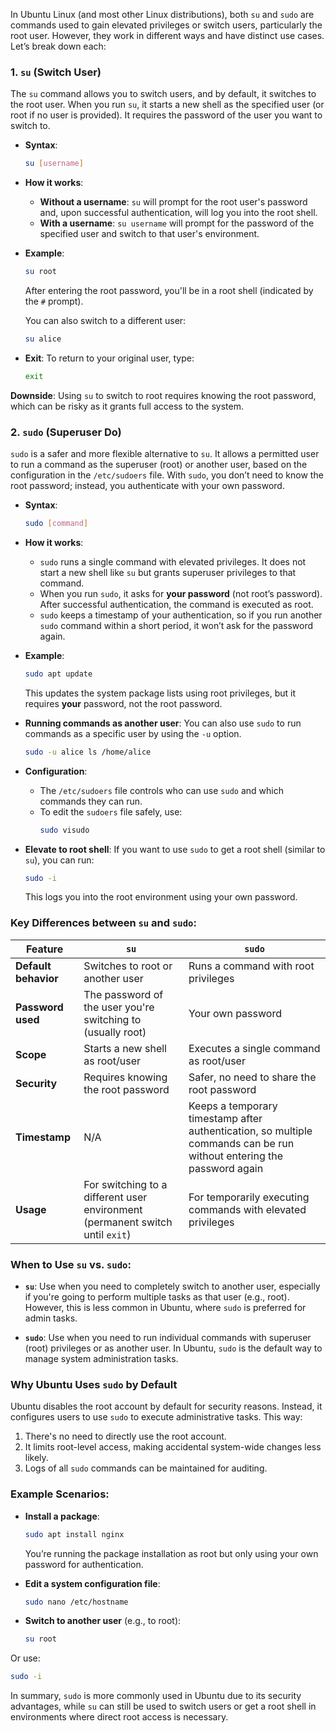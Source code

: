In Ubuntu Linux (and most other Linux distributions), both `su` and `sudo` are commands used to gain elevated privileges or switch users, particularly the root user. However, they work in different ways and have distinct use cases. Let’s break down each:

### 1. **`su` (Switch User)**

The `su` command allows you to switch users, and by default, it switches to the root user. When you run `su`, it starts a new shell as the specified user (or root if no user is provided). It requires the password of the user you want to switch to.

- **Syntax**: 
  ```bash
  su [username]
  ```

- **How it works**:
  - **Without a username**: `su` will prompt for the root user's password and, upon successful authentication, will log you into the root shell.
  - **With a username**: `su username` will prompt for the password of the specified user and switch to that user's environment.

- **Example**:
  ```bash
  su root
  ```
  After entering the root password, you'll be in a root shell (indicated by the `#` prompt).
  
  You can also switch to a different user:
  ```bash
  su alice
  ```

- **Exit**:
  To return to your original user, type:
  ```bash
  exit
  ```

**Downside**: Using `su` to switch to root requires knowing the root password, which can be risky as it grants full access to the system.

### 2. **`sudo` (Superuser Do)**

`sudo` is a safer and more flexible alternative to `su`. It allows a permitted user to run a command as the superuser (root) or another user, based on the configuration in the `/etc/sudoers` file. With `sudo`, you don’t need to know the root password; instead, you authenticate with your own password.

- **Syntax**:
  ```bash
  sudo [command]
  ```

- **How it works**:
  - `sudo` runs a single command with elevated privileges. It does not start a new shell like `su` but grants superuser privileges to that command.
  - When you run `sudo`, it asks for **your password** (not root’s password). After successful authentication, the command is executed as root.
  - `sudo` keeps a timestamp of your authentication, so if you run another `sudo` command within a short period, it won’t ask for the password again.

- **Example**:
  ```bash
  sudo apt update
  ```
  This updates the system package lists using root privileges, but it requires **your** password, not the root password.

- **Running commands as another user**: You can also use `sudo` to run commands as a specific user by using the `-u` option.
  ```bash
  sudo -u alice ls /home/alice
  ```

- **Configuration**:
  - The `/etc/sudoers` file controls who can use `sudo` and which commands they can run.
  - To edit the `sudoers` file safely, use:
    ```bash
    sudo visudo
    ```

- **Elevate to root shell**:
  If you want to use `sudo` to get a root shell (similar to `su`), you can run:
  ```bash
  sudo -i
  ```
  This logs you into the root environment using your own password.

### **Key Differences between `su` and `sudo`:**

| Feature               | `su`                                    | `sudo`                                   |
|-----------------------|------------------------------------------|------------------------------------------|
| **Default behavior**   | Switches to root or another user         | Runs a command with root privileges      |
| **Password used**      | The password of the user you're switching to (usually root) | Your own password                        |
| **Scope**              | Starts a new shell as root/user          | Executes a single command as root/user   |
| **Security**           | Requires knowing the root password       | Safer, no need to share the root password|
| **Timestamp**          | N/A                                      | Keeps a temporary timestamp after authentication, so multiple commands can be run without entering the password again |
| **Usage**              | For switching to a different user environment (permanent switch until `exit`) | For temporarily executing commands with elevated privileges |

### **When to Use `su` vs. `sudo`:**
- **`su`**: Use when you need to completely switch to another user, especially if you're going to perform multiple tasks as that user (e.g., root). However, this is less common in Ubuntu, where `sudo` is preferred for admin tasks.
  
- **`sudo`**: Use when you need to run individual commands with superuser (root) privileges or as another user. In Ubuntu, `sudo` is the default way to manage system administration tasks.

### **Why Ubuntu Uses `sudo` by Default**
Ubuntu disables the root account by default for security reasons. Instead, it configures users to use `sudo` to execute administrative tasks. This way:
1. There's no need to directly use the root account.
2. It limits root-level access, making accidental system-wide changes less likely.
3. Logs of all `sudo` commands can be maintained for auditing.

### Example Scenarios:
- **Install a package**:
  ```bash
  sudo apt install nginx
  ```
  You’re running the package installation as root but only using your own password for authentication.

- **Edit a system configuration file**:
  ```bash
  sudo nano /etc/hostname
  ```

- **Switch to another user** (e.g., to root):
  ```bash
  su root
  ```

Or use:
  ```bash
  sudo -i
  ```

In summary, `sudo` is more commonly used in Ubuntu due to its security advantages, while `su` can still be used to switch users or get a root shell in environments where direct root access is necessary.